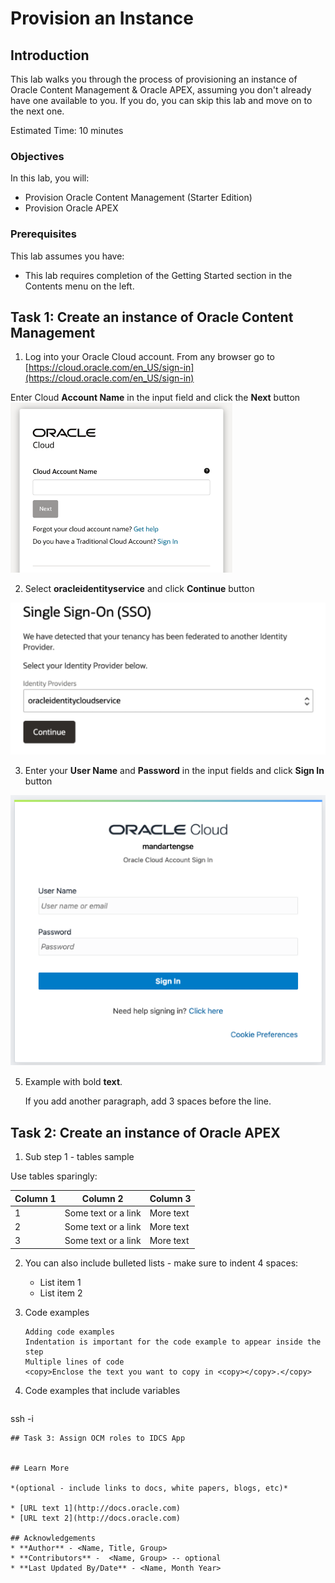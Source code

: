 # Provision an Instance

## Introduction

This lab walks you through the process of provisioning an instance of Oracle Content Management & Oracle APEX, assuming you don't already have one available to you. If you do, you can skip this lab and move on to the next one.

Estimated Time: 10 minutes


### Objectives

In this lab, you will:
* Provision Oracle Content Management (Starter Edition)
* Provision Oracle APEX

### Prerequisites

This lab assumes you have:
* This lab requires completion of the Getting Started section in the Contents menu on the left.



## Task 1: Create an instance of Oracle Content Management


1. Log into your Oracle Cloud account. From any browser go to [https://cloud.oracle.com/en_US/sign-in](https://cloud.oracle.com/en_US/sign-in)

  Enter Cloud **Account Name** in the input field and click the **Next** button
	![Cloud account name](images/cloud-account-name.png)


2. Select **oracleidentityservice** and click **Continue** button

  ![Identity provider](images/identity-provider.png)

3. Enter your **User Name** and **Password** in the input fields and click **Sign In** button

 ![Sign In](images/sign-in.png)

5. Example with bold **text**.

   If you add another paragraph, add 3 spaces before the line.

## Task 2: Create an instance of Oracle APEX

1. Sub step 1 - tables sample

  Use tables sparingly:

  | Column 1 | Column 2 | Column 3 |
  | --- | --- | --- |
  | 1 | Some text or a link | More text  |
  | 2 |Some text or a link | More text |
  | 3 | Some text or a link | More text |

2. You can also include bulleted lists - make sure to indent 4 spaces:

    - List item 1
    - List item 2

3. Code examples

    ```
    Adding code examples
  	Indentation is important for the code example to appear inside the step
    Multiple lines of code
  	<copy>Enclose the text you want to copy in <copy></copy>.</copy>
    ```

4. Code examples that include variables

	```
  <copy>ssh -i <ssh-key-file></copy>
  ```
## Task 3: Assign OCM roles to IDCS App


## Learn More

*(optional - include links to docs, white papers, blogs, etc)*

* [URL text 1](http://docs.oracle.com)
* [URL text 2](http://docs.oracle.com)

## Acknowledgements
* **Author** - <Name, Title, Group>
* **Contributors** -  <Name, Group> -- optional
* **Last Updated By/Date** - <Name, Month Year>
